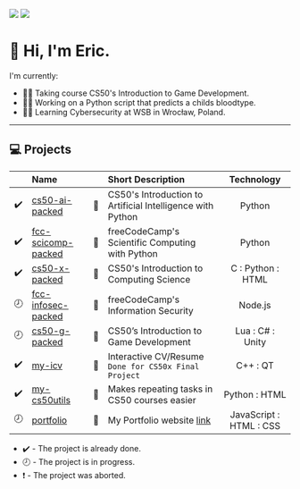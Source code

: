 [![][portfolio_shield]][portfolio_web_link]
[![][cert_img]][cert_link]


# 👋 Hi, I'm Eric.

I'm currently:
- 👨‍💻 Taking course CS50's Introduction to Game Development.
- 👨‍🔬 Working on a Python script that predicts a childs bloodtype.
- 👨‍🎓 Learning Cybersecurity at WSB in Wrocław, Poland.


---

## 💻 Projects
|  | Name |  | Short Description | Technology
| :---: | :--- | :---: | :--- | :---:
:heavy_check_mark: | [cs50-ai-packed][cs50-ai-packed_link] | :file_folder: | CS50's Introduction to Artificial Intelligence with Python | Python
:heavy_check_mark: | [fcc-scicomp-packed][fcc-scicomp-packed_link] | :file_folder: | freeCodeCamp's Scientific Computing with Python | Python
:heavy_check_mark: | [cs50-x-packed][cs50-x-packed_link] | :file_folder: | CS50's Introduction to Computing Science | C : Python : HTML
:clock8: | [fcc-infosec-packed][fcc-infosec-packed_link] | :file_folder: | freeCodeCamp's Information Security | Node.js
:clock8: | [cs50-g-packed][cs50-g-packed_link] | :file_folder: | CS50’s Introduction to Game Development | Lua : C# : Unity
:heavy_check_mark: | [my-icv][my-icv_link] | :page_facing_up: | Interactive CV/Resume `Done for CS50x Final Project` | C++ : QT
:heavy_check_mark: | [my-cs50utils][my-cs50utils_link] | :page_facing_up: | Makes repeating tasks in CS50 courses easier | Python : HTML
:clock8: | [portfolio][portfolio_link] | :page_facing_up: | My Portfolio website [link][portfolio_web_link] | JavaScript : HTML : CSS

- :heavy_check_mark: - The project is already done.
- :clock8: - The project is in progress.
- :exclamation: - The project was aborted.

<!-- CS50 links -->
[cs50-ai-packed_link]: https://github.com/GrandEchoWhiskey/cs50-ai-packed
[cs50-x-packed_link]: https://github.com/GrandEchoWhiskey/cs50-x-packed
[cs50-g-packed_link]: https://github.com/GrandEchoWhiskey/cs50-g-packed

<!-- freeCodeCamp links -->
[fcc-scicomp-packed_link]: https://github.com/GrandEchoWhiskey/fcc-scicomp-packed
[fcc-infosec-packed_link]: https://github.com/GrandEchoWhiskey/fcc-infosec-packed

<!-- my links -->
[my-icv_link]: https://github.com/GrandEchoWhiskey/my-icv
[my-cs50utils_link]: https://github.com/GrandEchoWhiskey/my-cs50utils
[portfolio_link]: https://github.com/GrandEchoWhiskey/grandechowhiskey.github.io
[portfolio_web_link]: https://grandechowhiskey.github.io

<!-- shields -->
[portfolio_shield]: https://img.shields.io/website?style=flat-square&down_color=red&down_message=offline&label=portfolio&up_color=green&up_message=online&url=https%3A%2F%2Fgrandechowhiskey.github.io
[cert_img]: https://img.shields.io/badge/certificates-_3_-darkgreen?style=flat-square
[cert_link]: #
